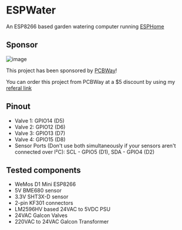 # ESPWater
An ESP8266 based garden watering computer running [ESPHome](https://esphome.io)

## Sponsor
![image](https://user-images.githubusercontent.com/13995143/184159660-3a476f93-58ee-4487-b305-6b044c7b1c4e.png)

This project has been sponsored by [PCBWay](https://www.pcbway.com/)!

You can order this project from PCBWay at a $5 discount by using my [referal link](https://www.pcbway.com/setinvite.aspx?inviteid=590728)

## Pinout
- Valve 1: GPIO14 (D5)
- Valve 2: GPIO12 (D6)
- Valve 3: GPIO13 (D7)
- Valve 4: GPIO15 (D8)
- Sensor Ports (Don't use both simultaneously if your sensors aren't connected over I²C): SCL - GPIO5 (D1), SDA - GPIO4 (D2)

## Tested components
- WeMos D1 Mini ESP8266
- 5V BME680 sensor
- 3.3V SHT3X-D sensor
- 2-pin KF301 connectors
- LM2596HV based 24VAC to 5VDC PSU
- 24VAC Galcon Valves
- 220VAC to 24VAC Galcon Transformer
